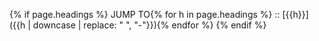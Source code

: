 {% if page.headings %}
JUMP TO{% for h in page.headings %} :: [{{h}}]({{h | downcase | replace: " ", "-"}}){% endfor %}
{% endif %}